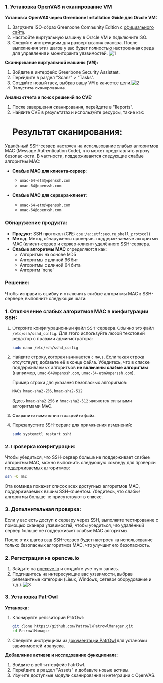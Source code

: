 ### 1. Установка OpenVAS и сканирование VM
**Установка OpenVAS через Greenbone Installation Guide для Oracle VM:**
1. Загрузите ISO-образ Greenbone Community Edition с [официального сайта](https://www.greenbone.net/en/community-edition/).
2. Настройте виртуальную машину в Oracle VM и подключите ISO.
3. Следуйте инструкциям для развертывания сканера. После выполнения этих шагов у вас будет полностью настроенная среда для управления и мониторинга уязвимостей. ![1](https://github.com/user-attachments/assets/b9a0c448-32a0-4d78-aca5-891f2e7eb89a)


**Сканирование виртуальной машины (VM):**
1. Войдите в интерфейс Greenbone Security Assistant.
2. Перейдите в раздел "Scans" > "Tasks".
3. Создайте новый таск, выбрав вашу VM в качестве цели.![2](https://github.com/user-attachments/assets/1f9d6443-9d37-4016-82af-ef5fa7fb2366)
4. Запустите сканирование.

**Анализ отчета и поиск решений по CVE:**
1. После завершения сканирования, перейдите в "Reports".
2. Найдите CVE в результатах и используйте ресурсы, такие как:
    # Результат сканирования:
   
Удалённый SSH-сервер настроен на использование слабых алгоритмов MAC (Message Authentication Code), что может представлять угрозу безопасности. В частности, поддерживаются следующие слабые алгоритмы MAC:

- **Слабые MAC для клиента-сервер**:
  - `umac-64-etm@openssh.com`
  - `umac-64@openssh.com`

- **Слабые MAC для сервера-клиент**:
  - `umac-64-etm@openssh.com`
  - `umac-64@openssh.com`

### Обнаружение продукта:
- **Продукт**: SSH протокол (CPE: `cpe:/a:ietf:secure_shell_protocol`)
- **Метод**: Метод обнаружения проверяет поддерживаемые алгоритмы MAC (клиент-сервер и сервер-клиент) удалённого SSH-сервера.
- **Слабые алгоритмы MAC** определяются как:
  - Алгоритмы на основе MD5
  - Алгоритмы с длиной 96 бит
  - Алгоритмы с длиной 64 бита
  - Алгоритм 'none'

### Решение:
Чтобы исправить ошибку и отключить слабые алгоритмы MAC в SSH-сервере, выполните следующие шаги:

### 1. Отключение слабых алгоритмов MAC в конфигурации SSH:
1. Откройте конфигурационный файл SSH-сервера. Обычно это файл `/etc/ssh/sshd_config`. Для этого используйте любой текстовый редактор с правами администратора:
   ```bash
   sudo nano /etc/ssh/sshd_config
   ```

2. Найдите строку, которая начинается с `MACs`. Если такая строка отсутствует, добавьте её в конце файла. Убедитесь, что в списке поддерживаемых алгоритмов **не включены слабые алгоритмы** (например, `umac-64@openssh.com`, `umac-64-etm@openssh.com`).

   Пример строки для указания безопасных алгоритмов:
   ```bash
   MACs hmac-sha2-256,hmac-sha2-512
   ```

   Здесь `hmac-sha2-256` и `hmac-sha2-512` являются сильными алгоритмами MAC.

3. Сохраните изменения и закройте файл.

4. Перезапустите SSH-сервис для применения изменений:
   ```bash
   sudo systemctl restart sshd
   ```

### 2. Проверка конфигурации:
Чтобы убедиться, что SSH-сервер больше не поддерживает слабые алгоритмы MAC, можно выполнить следующую команду для проверки поддерживаемых алгоритмов:

```bash
ssh -Q mac
```

Эта команда покажет список всех доступных алгоритмов MAC, поддерживаемых вашим SSH-клиентом. Убедитесь, что слабые алгоритмы больше не присутствуют в списке.

### 3. Дополнительная проверка:
Если у вас есть доступ к серверу через SSH, выполните тестирование с помощью сканера уязвимостей, чтобы убедиться, что удалённый сервер больше не поддерживает слабые MAC алгоритмы.

После этих шагов ваш SSH-сервер будет настроен на использование только безопасных алгоритмов MAC, что улучшит его безопасность.
### 2. Регистрация на opencve.io
1. Зайдите на [opencve.io](https://opencve.io) и создайте учетную запись.
2. Подпишитесь на интересующие вас уязвимости, выбрав релевантные категории (Linux, Windows, сетевое оборудование и т.д.).
![3](https://github.com/user-attachments/assets/c516637d-c54c-44a4-98e4-174760612860)

### 3. Установка PatrOwl
**Установка:**
1. Клонируйте репозиторий PatrOwl:
   ```bash
   git clone https://github.com/Patrowl/PatrowlManager.git
   cd PatrowlManager
   ```
2. Следуйте инструкциям из [документации PatrOwl](https://github.com/Patrowl/PatrowlManager#installation) для установки зависимостей и запуска.

**Добавление активов и исследование функционала:**
1. Войдите в веб-интерфейс PatrOwl.
2. Перейдите в раздел "Assets" и добавьте новые активы.
3. Изучите доступные модули сканирования и интеграции с OpenVAS.


